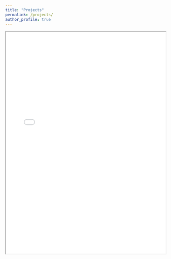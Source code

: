 ```yaml
---
title: "Projects"
permalink: /projects/
author_profile: true
---
```

<iframe src="assets/PowerBI_supply_chain_project.pdf" width="100%" height="700px"></iframe>


